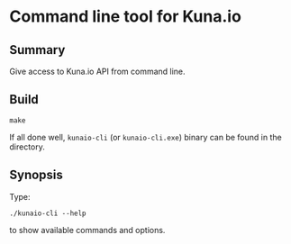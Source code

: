 # Command line tool for Kuna.io

## Summary

Give access to Kuna.io API from command line.

## Build

```
make
```

If all done well, ``kunaio-cli`` (or ``kunaio-cli.exe``) binary can be found in the
directory.

## Synopsis

Type:

```
./kunaio-cli --help
```

to show available commands and options.
